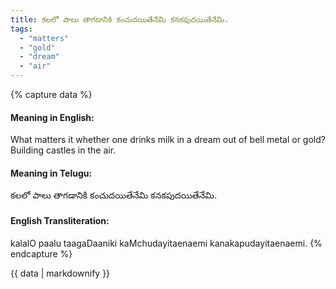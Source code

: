 ```yaml
---
title: కలలో పాలు తాగడానికి కంచుదయితేనేమి కనకపుదయితేనేమి.
tags:
  - "matters"
  - "gold"
  - "dream"
  - "air"
---
```


{% capture data %}
#### Meaning in English:
What matters it whether one drinks milk in a dream out of bell metal or gold?
Building castles in the air.

#### Meaning in Telugu:
కలలో పాలు తాగడానికి కంచుదయితేనేమి కనకపుదయితేనేమి.

#### English Transliteration:
kalalO paalu taagaDaaniki kaMchudayitaenaemi kanakapudayitaenaemi.
{% endcapture %}

{{ data | markdownify }}

